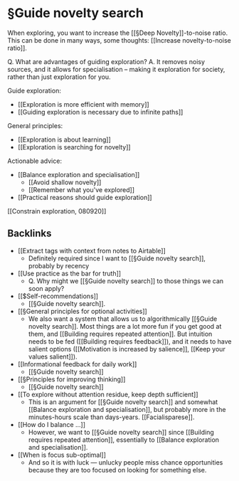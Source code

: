 # §Guide novelty search
When exploring, you want to increase the [[§Deep Novelty]]-to-noise ratio. This can be done in many ways, some thoughts: [[Increase novelty-to-noise ratio]].

Q. What are advantages of guiding exploration?
A. It removes noisy sources, and it allows for specialisation – making it exploration for society, rather than just exploration for you.

Guide exploration:
* [[Exploration is more efficient with memory]]
* [[Guiding exploration is necessary due to infinite paths]]

General principles:
* [[Exploration is about learning]]
* [[Exploration is searching for novelty]]

Actionable advice:
* [[Balance exploration and specialisation]]
	* [[Avoid shallow novelty]]
	* [[Remember what you've explored]]
* [[Practical reasons should guide exploration]]

[[Constrain exploration, 080920]]

## Backlinks
* [[Extract tags with context from notes to Airtable]]
	* Definitely required since I want to [[§Guide novelty search]], probably by recency
* [[Use practice as the bar for truth]]
	* Q. Why might we [[§Guide novelty search]] to those things we can soon apply?
* [[$Self-recommendations]]
	* [[§Guide novelty search]].
* [[§General principles for optional activities]]
	* We also want a system that allows us to algorithmically [[§Guide novelty search]]. Most things are a lot more fun if you get good at them, and [[Building requires repeated attention]]. But intuition needs to be fed ([[Building requires feedback]]), and it needs to have salient options ([[Motivation is increased by salience]], [[Keep your values salient]]).
* [[Informational feedback for daily work]]
	* [[§Guide novelty search]]
* [[§Principles for improving thinking]]
	* [[§Guide novelty search]]
* [[To explore without attention residue, keep depth sufficient]]
	* This is an argument for [[§Guide novelty search]] and somewhat [[Balance exploration and specialisation]], but probably more in the minutes-hours scale than days-years. [[Facialisparese]].
* [[How do I balance ...]]
	* However, we want to [[§Guide novelty search]] since [[Building requires repeated attention]], essentially to [[Balance exploration and specialisation]].
* [[When is focus sub-optimal]]
	* And so it is with luck — unlucky people miss chance opportunities because they are too focused on looking for something else.

<!-- {BearID:65816870-1E10-4B8A-AB21-CFA242B30C4C-15756-0000130B8A4B206B} -->
